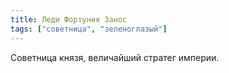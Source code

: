 ```yaml
---
title: Леди Фортуния Занос
tags: ["советница", "зеленоглазый"]
---
```


Советница князя, величайший стратег империи.